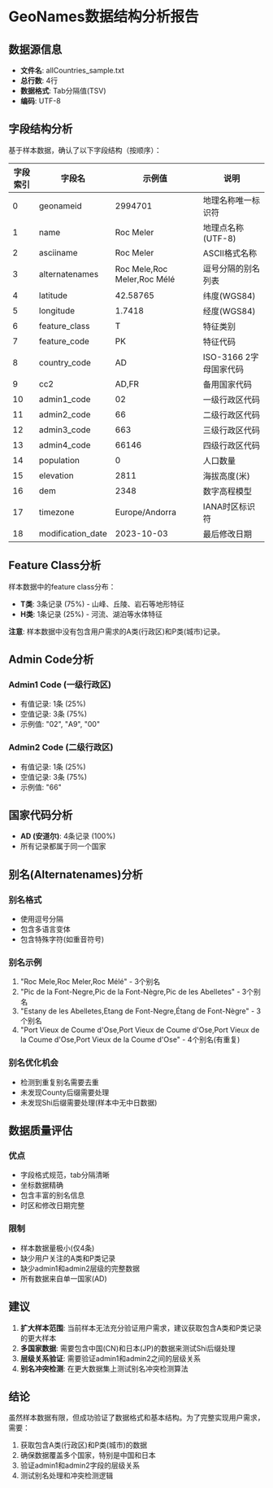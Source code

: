 # GeoNames数据结构分析报告

## 数据源信息
- **文件名**: allCountries_sample.txt
- **总行数**: 4行
- **数据格式**: Tab分隔值(TSV)
- **编码**: UTF-8

## 字段结构分析

基于样本数据，确认了以下字段结构（按顺序）：

| 字段索引 | 字段名 | 示例值 | 说明 |
|---------|--------|--------|------|
| 0 | geonameid | 2994701 | 地理名称唯一标识符 |
| 1 | name | Roc Meler | 地理点名称(UTF-8) |
| 2 | asciiname | Roc Meler | ASCII格式名称 |
| 3 | alternatenames | Roc Mele,Roc Meler,Roc Mélé | 逗号分隔的别名列表 |
| 4 | latitude | 42.58765 | 纬度(WGS84) |
| 5 | longitude | 1.7418 | 经度(WGS84) |
| 6 | feature_class | T | 特征类别 |
| 7 | feature_code | PK | 特征代码 |
| 8 | country_code | AD | ISO-3166 2字母国家代码 |
| 9 | cc2 | AD,FR | 备用国家代码 |
| 10 | admin1_code | 02 | 一级行政区代码 |
| 11 | admin2_code | 66 | 二级行政区代码 |
| 12 | admin3_code | 663 | 三级行政区代码 |
| 13 | admin4_code | 66146 | 四级行政区代码 |
| 14 | population | 0 | 人口数量 |
| 15 | elevation | 2811 | 海拔高度(米) |
| 16 | dem | 2348 | 数字高程模型 |
| 17 | timezone | Europe/Andorra | IANA时区标识符 |
| 18 | modification_date | 2023-10-03 | 最后修改日期 |

## Feature Class分析

样本数据中的feature class分布：
- **T类**: 3条记录 (75%) - 山峰、丘陵、岩石等地形特征
- **H类**: 1条记录 (25%) - 河流、湖泊等水体特征

**注意**: 样本数据中没有包含用户需求的A类(行政区)和P类(城市)记录。

## Admin Code分析

### Admin1 Code (一级行政区)
- 有值记录: 1条 (25%)
- 空值记录: 3条 (75%)
- 示例值: "02", "A9", "00"

### Admin2 Code (二级行政区)
- 有值记录: 1条 (25%)
- 空值记录: 3条 (75%)
- 示例值: "66"

## 国家代码分析

- **AD (安道尔)**: 4条记录 (100%)
- 所有记录都属于同一个国家

## 别名(Alternatenames)分析

### 别名格式
- 使用逗号分隔
- 包含多语言变体
- 包含特殊字符(如重音符号)

### 别名示例
1. "Roc Mele,Roc Meler,Roc Mélé" - 3个别名
2. "Pic de la Font-Negre,Pic de la Font-Nègre,Pic de les Abelletes" - 3个别名
3. "Estany de les Abelletes,Etang de Font-Negre,Étang de Font-Nègre" - 3个别名
4. "Port Vieux de Coume d'Ose,Port Vieux de Coume d'Ose,Port Vieux de la Coume d'Ose,Port Vieux de la Coume d'Ose" - 4个别名(有重复)

### 别名优化机会
- 检测到重复别名需要去重
- 未发现County后缀需要处理
- 未发现Shi后缀需要处理(样本中无中日数据)

## 数据质量评估

### 优点
- 字段格式规范，tab分隔清晰
- 坐标数据精确
- 包含丰富的别名信息
- 时区和修改日期完整

### 限制
- 样本数据量极小(仅4条)
- 缺少用户关注的A类和P类记录
- 缺少admin1和admin2层级的完整数据
- 所有数据来自单一国家(AD)

## 建议

1. **扩大样本范围**: 当前样本无法充分验证用户需求，建议获取包含A类和P类记录的更大样本
2. **多国家数据**: 需要包含中国(CN)和日本(JP)的数据来测试Shi后缀处理
3. **层级关系验证**: 需要验证admin1和admin2之间的层级关系
4. **别名冲突检测**: 在更大数据集上测试别名冲突检测算法

## 结论

虽然样本数据有限，但成功验证了数据格式和基本结构。为了完整实现用户需求，需要：
1. 获取包含A类(行政区)和P类(城市)的数据
2. 确保数据覆盖多个国家，特别是中国和日本
3. 验证admin1和admin2字段的层级关系
4. 测试别名处理和冲突检测逻辑